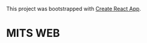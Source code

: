This project was bootstrapped with [Create React App](https://github.com/facebook/create-react-app).

# MITS WEB
